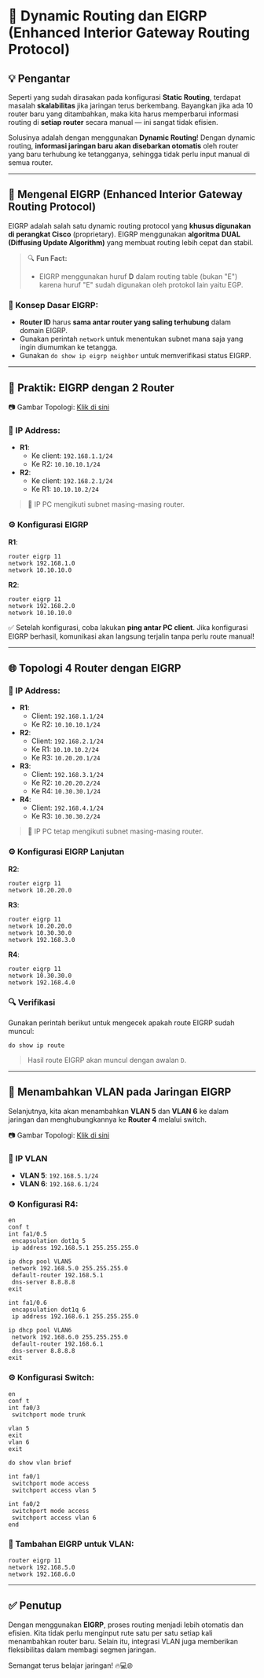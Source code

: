 
# 📡 Dynamic Routing dan EIGRP (Enhanced Interior Gateway Routing Protocol)

## 💡 Pengantar

Seperti yang sudah dirasakan pada konfigurasi **Static Routing**, terdapat masalah **skalabilitas** jika jaringan terus berkembang. Bayangkan jika ada 10 router baru yang ditambahkan, maka kita harus memperbarui informasi routing di **setiap router** secara manual — ini sangat tidak efisien.

Solusinya adalah dengan menggunakan **Dynamic Routing**! Dengan dynamic routing, **informasi jaringan baru akan disebarkan otomatis** oleh router yang baru terhubung ke tetangganya, sehingga tidak perlu input manual di semua router.

---

## 🚀 Mengenal EIGRP (Enhanced Interior Gateway Routing Protocol)

EIGRP adalah salah satu dynamic routing protocol yang **khusus digunakan di perangkat Cisco** (proprietary). EIGRP menggunakan **algoritma DUAL (Diffusing Update Algorithm)** yang membuat routing lebih cepat dan stabil.

> 🔍 **Fun Fact:**
> - EIGRP menggunakan huruf **D** dalam routing table (bukan "E") karena huruf "E" sudah digunakan oleh protokol lain yaitu EGP.

### 🧠 Konsep Dasar EIGRP:

- **Router ID** harus **sama antar router yang saling terhubung** dalam domain EIGRP.
- Gunakan perintah `network` untuk menentukan subnet mana saja yang ingin diumumkan ke tetangga.
- Gunakan `do show ip eigrp neighbor` untuk memverifikasi status EIGRP.

---

## 🧪 Praktik: EIGRP dengan 2 Router

📷 Gambar Topologi: [Klik di sini](https://drive.google.com/open?id=1pED9Q69DcNrB-KYoPm1BVBjBIgSZX_AX&usp=drive_fs)

### 📐 IP Address:

- **R1**:
  - Ke client: `192.168.1.1/24`
  - Ke R2: `10.10.10.1/24`
- **R2**:
  - Ke client: `192.168.2.1/24`
  - Ke R1: `10.10.10.2/24`

> 📌 IP PC mengikuti subnet masing-masing router.

### ⚙️ Konfigurasi EIGRP

**R1**:

```shell
router eigrp 11
network 192.168.1.0
network 10.10.10.0
```

**R2**:

```shell
router eigrp 11
network 192.168.2.0
network 10.10.10.0
```

✅ Setelah konfigurasi, coba lakukan **ping antar PC client**. Jika konfigurasi EIGRP berhasil, komunikasi akan langsung terjalin tanpa perlu route manual!

---

## 🌐 Topologi 4 Router dengan EIGRP

### 📐 IP Address:

- **R1**:
  - Client: `192.168.1.1/24`
  - Ke R2: `10.10.10.1/24`
- **R2**:
  - Client: `192.168.2.1/24`
  - Ke R1: `10.10.10.2/24`
  - Ke R3: `10.20.20.1/24`
- **R3**:
  - Client: `192.168.3.1/24`
  - Ke R2: `10.20.20.2/24`
  - Ke R4: `10.30.30.1/24`
- **R4**:
  - Client: `192.168.4.1/24`
  - Ke R3: `10.30.30.2/24`

> 📌 IP PC tetap mengikuti subnet masing-masing router.

### ⚙️ Konfigurasi EIGRP Lanjutan

**R2**:

```shell
router eigrp 11
network 10.20.20.0
```

**R3**:

```shell
router eigrp 11
network 10.20.20.0
network 10.30.30.0
network 192.168.3.0
```

**R4**:

```shell
router eigrp 11
network 10.30.30.0
network 192.168.4.0
```

### 🔍 Verifikasi

Gunakan perintah berikut untuk mengecek apakah route EIGRP sudah muncul:

```shell
do show ip route
```

> Hasil route EIGRP akan muncul dengan awalan `D`.

---

## 🌈 Menambahkan VLAN pada Jaringan EIGRP

Selanjutnya, kita akan menambahkan **VLAN 5** dan **VLAN 6** ke dalam jaringan dan menghubungkannya ke **Router 4** melalui switch.

📷 Gambar Topologi: [Klik di sini](https://drive.google.com/open?id=1T5CKrwxBBPKR1IMUkYnuag_IfnSK6dxv&usp=drive_fs)

### 📐 IP VLAN

- **VLAN 5**: `192.168.5.1/24`
- **VLAN 6**: `192.168.6.1/24`

### ⚙️ Konfigurasi R4:

```shell
en
conf t
int fa1/0.5
 encapsulation dot1q 5
 ip address 192.168.5.1 255.255.255.0

ip dhcp pool VLAN5
 network 192.168.5.0 255.255.255.0
 default-router 192.168.5.1
 dns-server 8.8.8.8
exit

int fa1/0.6
 encapsulation dot1q 6
 ip address 192.168.6.1 255.255.255.0

ip dhcp pool VLAN6
 network 192.168.6.0 255.255.255.0
 default-router 192.168.6.1
 dns-server 8.8.8.8
exit
```

### ⚙️ Konfigurasi Switch:

```shell
en
conf t
int fa0/3
 switchport mode trunk

vlan 5
exit
vlan 6
exit

do show vlan brief

int fa0/1
 switchport mode access
 switchport access vlan 5

int fa0/2
 switchport mode access
 switchport access vlan 6
end
```

### 📡 Tambahan EIGRP untuk VLAN:

```shell
router eigrp 11
network 192.168.5.0
network 192.168.6.0
```

---

## ✅ Penutup

Dengan menggunakan **EIGRP**, proses routing menjadi lebih otomatis dan efisien. Kita tidak perlu menginput rute satu per satu setiap kali menambahkan router baru. Selain itu, integrasi VLAN juga memberikan fleksibilitas dalam membagi segmen jaringan.

Semangat terus belajar jaringan! 🔥💻🌐
